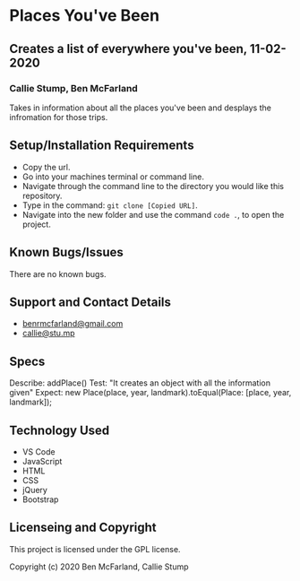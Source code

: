 # Places You've Been

## Creates a list of everywhere you've been, 11-02-2020

### Callie Stump, Ben McFarland

Takes in information about all the places you've been and desplays the infromation for those trips.

## Setup/Installation Requirements

* Copy the url.
* Go into your machines terminal or command line.
* Navigate through the command line to the directory you would like this repository.
* Type in the command: `git clone [Copied URL]`.
* Navigate into the new folder and use the command `code .`, to open the project.

## Known Bugs/Issues

There are no known bugs.

## Support and Contact Details

* benrmcfarland@gmail.com
* callie@stu.mp

## Specs

Describe: addPlace()
Test: "It creates an object with all the information given"
Expect: new Place(place, year, landmark).toEqual(Place: [place, year, landmark]);

## Technology Used

* VS Code
* JavaScript
* HTML
* CSS
* jQuery
* Bootstrap

## Licenseing and Copyright

This project is licensed under the GPL license.

Copyright (c) 2020 Ben McFarland, Callie Stump